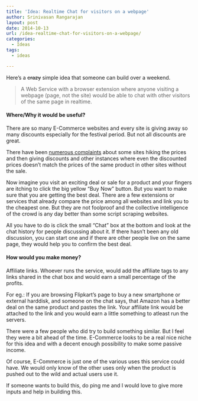 ```yaml
---
title: 'Idea: Realtime Chat for visitors on a webpage'
author: Srinivasan Rangarajan
layout: post
date: 2014-10-13
url: /idea-realtime-chat-for-visitors-on-a-webpage/
categories:
  - Ideas
tags:
  - ideas

---
```

Here&#8217;s a <del>crazy</del> simple idea that someone can build over a weekend.

> A Web Service with a browser extension where anyone visiting a webpage (page, not the site) would be able to chat with other visitors of the same page in realtime.

#### Where/Why it would be useful?

There are so many E-Commerce websites and every site is giving away so many discounts especially for the festival period. But not all discounts are great.

There have been [numerous complaints][1] about some sites hiking the prices and then giving discounts and other instances where even the discounted prices doesn&#8217;t match the prices of the same product in other sites without the sale.

Now imagine you visit an exciting deal or sale for a product and your fingers are itching to click the big yellow &#8220;Buy Now&#8221; button. But you want to make sure that you are getting the best deal. There are a few extensions or services that already compare the price among all websites and link you to the cheapest one. But they are not foolproof and the collective intelligence of the crowd is any day better than some script scraping websites.

All you have to do is click the small &#8220;Chat&#8221; box at the bottom and look at the chat history for people discussing about it. If there hasn&#8217;t been any old discussion, you can start one and if there are other people live on the same page, they would help you to confirm the best deal.

#### How would you make money?

Affiliate links. Whoever runs the service, would add the affiliate tags to any links shared in the chat box and would earn a small percentage of the profits.

For eg.: If you are browsing Flipkart&#8217;s page to buy a new smartphone or external harddisk, and someone on the chat says, that Amazon has a better deal on the same product and pastes the link. Your affiliate link would be attached to the link and you would earn a little something to atleast run the servers.

There were a few people who did try to build something similar. But I feel they were a bit ahead of the time. E-Commerce looks to be a real nice niche for this idea and with a decent enough possibility to make some passive income.

Of course, E-Commerce is just one of the various uses this service could have. We would only know of the other uses only when the product is pushed out to the wild and actual users use it.

If someone wants to build this, do ping me and I would love to give more inputs and help in building this.

 [1]: http://missionsharingknowledge.com/flipkarts-the-big-billion-day-a-pricing-scam/
